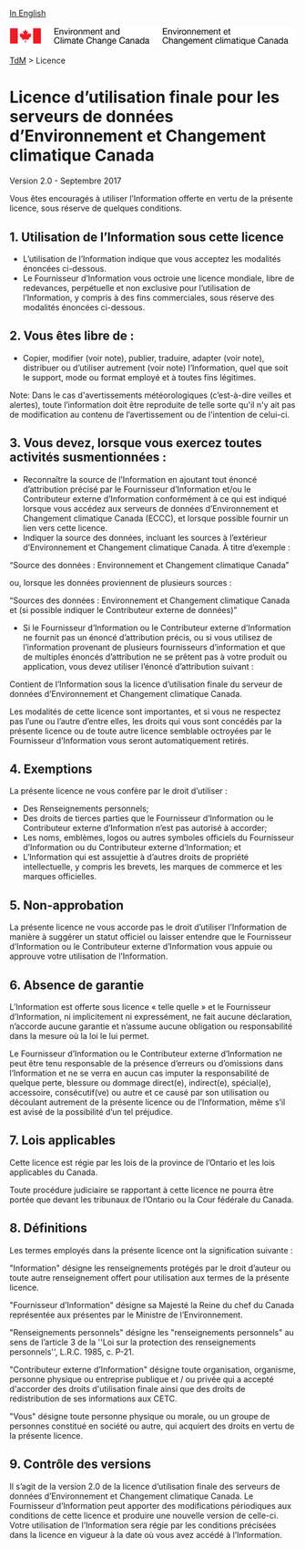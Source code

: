 [In English](readme_en.md)

![ECCC logo](../img_eccc-logo.png)

[TdM](../readme_fr.md) > Licence

# Licence d’utilisation finale pour les serveurs de données d’Environnement et Changement climatique Canada

Version 2.0 - Septembre 2017

Vous êtes encouragés à utiliser l’Information offerte en vertu de la présente licence, sous réserve de quelques conditions.

## 1. Utilisation de l’Information sous cette licence

* L’utilisation de l’Information indique que vous acceptez les modalités énoncées ci-dessous.
* Le Fournisseur d’Information vous octroie une licence mondiale, libre de redevances, perpétuelle et non exclusive pour l’utilisation de l’Information, y compris à des fins commerciales, sous réserve des modalités énoncées ci-dessous.

## 2. Vous êtes libre de :

* Copier, modifier (voir note), publier, traduire, adapter (voir note), distribuer ou d’utiliser autrement (voir note) l’Information, quel que soit le support, mode ou format employé et à toutes fins légitimes. 

Note: Dans le cas d'avertissements météorologiques (c’est-à-dire veilles et alertes), toute l’information doit être reproduite de telle sorte qu'il n'y ait pas de modification au contenu de l’avertissement ou de l'intention de celui-ci.

## 3. Vous devez, lorsque vous exercez toutes activités susmentionnées :

* Reconnaître la source de l’Information en ajoutant tout énoncé d’attribution précisé par le Fournisseur d’Information et/ou le Contributeur externe d’Information conformément à ce qui est indiqué lorsque vous accédez aux serveurs de données d’Environnement et Changement climatique Canada (ECCC), et lorsque possible fournir un lien vers cette licence.
* Indiquer la source des données, incluant les sources à l’extérieur d’Environnement et Changement climatique Canada. À titre d’exemple :

“Source des données : Environnement et Changement climatique Canada”

ou, lorsque les données proviennent de plusieurs sources :

“Sources des données : Environnement et Changement climatique Canada et (si possible indiquer le Contributeur externe de données)”

* Si le Fournisseur d’Information ou le Contributeur externe d’Information ne fournit pas un énoncé d’attribution précis, ou si vous utilisez de l’information provenant de plusieurs fournisseurs d’information et que de multiples énoncés d’attribution ne se prêtent pas à votre produit ou application, vous devez utiliser l’énoncé d’attribution suivant :

Contient de l’Information sous la licence d’utilisation finale du serveur de données d’Environnement et Changement climatique Canada.

Les modalités de cette licence sont importantes, et si vous ne respectez pas l’une ou l’autre d’entre elles, les droits qui vous sont concédés par la présente licence ou de toute autre licence semblable octroyées par le Fournisseur d’Information vous seront automatiquement retirés.

## 4. Exemptions

La présente licence ne vous confère par le droit d’utiliser :

* Des Renseignements personnels;
* Des droits de tierces parties que le Fournisseur d’Information ou le Contributeur externe d’Information n’est pas autorisé à accorder;
* Les noms, emblèmes, logos ou autres symboles officiels du Fournisseur d’Information ou du Contributeur externe d’Information; et
* L’Information qui est assujettie à d’autres droits de propriété intellectuelle, y compris les brevets, les marques de commerce et les marques officielles.

## 5. Non-approbation

La présente licence ne vous accorde pas le droit d’utiliser l’Information de manière à suggérer un statut officiel ou laisser entendre que le Fournisseur d’Information ou le Contributeur externe d’Information vous appuie ou approuve votre utilisation de l’Information.

## 6. Absence de garantie

L’Information est offerte sous licence «&nbsp;telle quelle&nbsp;» et le Fournisseur d’Information, ni implicitement ni expressément, ne fait aucune déclaration, n’accorde aucune garantie et n’assume aucune obligation ou responsabilité dans la mesure où la loi le lui permet.

Le Fournisseur d’Information ou le Contributeur externe d’Information  ne peut être tenu responsable de la présence d’erreurs ou d’omissions dans l’Information et ne se verra en aucun cas imputer la responsabilité de quelque perte, blessure ou dommage direct(e), indirect(e), spécial(e), accessoire, consécutif(ve) ou autre et ce causé par son utilisation ou découlant autrement de la présente licence ou de l’Information, même s’il est avisé de la possibilité d’un tel préjudice.

## 7. Lois applicables

Cette licence est régie par les lois de la province de l’Ontario et les lois applicables du Canada.

Toute procédure judiciaire se rapportant à cette licence ne pourra être portée que devant les tribunaux de l’Ontario ou la Cour fédérale du Canada.

## 8. Définitions

Les termes employés dans la présente licence ont la signification suivante :

"Information" désigne les renseignements protégés par le droit d’auteur ou toute autre renseignement offert pour utilisation aux termes de la présente licence.

"Fournisseur d’Information" désigne sa Majesté la Reine du chef du Canada représentée aux présentes par le Ministre de l’Environnement.

"Renseignements personnels" désigne les "renseignements personnels" au sens de l’article 3 de la ''Loi sur la protection des renseignements personnels'', L.R.C. 1985, c. P-21.  

"Contributeur externe d’Information" désigne toute organisation, organisme, personne physique ou entreprise publique et / ou privée qui a accepté d'accorder des droits d'utilisation finale ainsi que des droits de redistribution de ses informations aux CETC.

"Vous" désigne toute personne physique ou morale, ou un groupe de personnes constitué en société ou autre, qui acquiert des droits en vertu de la présente licence.

## 9. Contrôle des versions

Il s’agit de la version 2.0 de la licence d’utilisation finale des serveurs de données d’Environnement et Changement climatique Canada. Le Fournisseur d’Information peut apporter des modifications périodiques aux conditions de cette licence et produire une nouvelle version de celle-ci. Votre utilisation de l’Information sera régie par les conditions précisées dans la licence en vigueur à la date où vous avez accédé à l’Information.